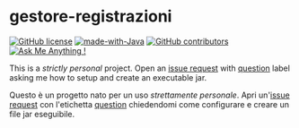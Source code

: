 # gestore-registrazioni
[![GitHub license](https://img.shields.io/github/license/peppelongo96/gestore-registrazioni.svg)](https://github.com/peppelongo96/gestore-registrazioni/blob/master/LICENSE) [![made-with-Java](https://img.shields.io/badge/Made%20with-Java-1f425f.svg)](https://www.oracle.com/it/java/technologies/javase-downloads.html) [![GitHub contributors](https://img.shields.io/github/contributors/peppelongo96/gestore-registrazioni.svg)](https://GitHub.com/peppelongo96/gestore-registrazioni/graphs/contributors/) [![Ask Me Anything !](https://img.shields.io/badge/Ask%20me-anything-1abc9c.svg)](https://peppelongo96.github.io)

This is a *strictly personal* project. Open an [issue request](https://github.com/peppelongo96/gestore-registrazioni/issues/new/choose) with [question](https://github.com/peppelongo96/gestore-registrazioni/labels/question) label asking me how to setup and create an executable jar.

Questo è un progetto nato per un uso *strettamente personale*. Apri un'[issue request](https://github.com/peppelongo96/gestore-registrazioni/issues/new/choose) con l'etichetta [question](https://github.com/peppelongo96/gestore-registrazioni/labels/question) chiedendomi come configurare e creare un file jar eseguibile.

